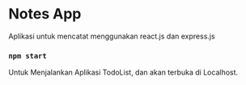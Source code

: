 # Notes App

Aplikasi untuk mencatat menggunakan react.js dan express.js

### `npm start`

Untuk Menjalankan Aplikasi TodoList, dan akan terbuka di Localhost.
